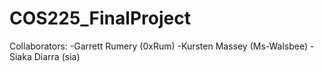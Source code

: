 # COS225_FinalProject

Collaborators:
-Garrett Rumery (0xRum)
-Kursten Massey (Ms-Walsbee)
-Siaka Diarra (sia)
